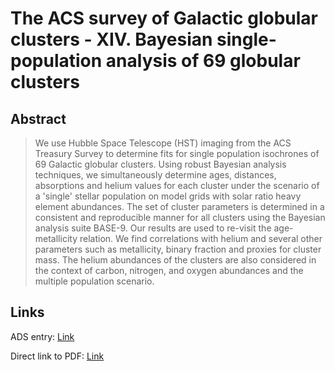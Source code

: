 # The ACS survey of Galactic globular clusters - XIV. Bayesian single-population analysis of 69 globular clusters


## Abstract

> We use Hubble Space Telescope (HST) imaging from the ACS Treasury Survey to determine fits for single population isochrones of 69 Galactic globular clusters. Using robust Bayesian analysis techniques, we simultaneously determine ages, distances, absorptions and helium values for each cluster under the scenario of a 'single' stellar population on model grids with solar ratio heavy element abundances. The set of cluster parameters is determined in a consistent and reproducible manner for all clusters using the Bayesian analysis suite BASE-9. Our results are used to re-visit the age-metallicity relation. We find correlations with helium and several other parameters such as metallicity, binary fraction and proxies for cluster mass. The helium abundances of the clusters are also considered in the context of carbon, nitrogen, and oxygen abundances and the multiple population scenario.


## Links

ADS entry: [Link](https://ui.adsabs.harvard.edu//#abs/2017MNRAS.468.1038W/abstract)

Direct link to PDF: [Link](https://arxiv.org/pdf/1702.08856.pdf)